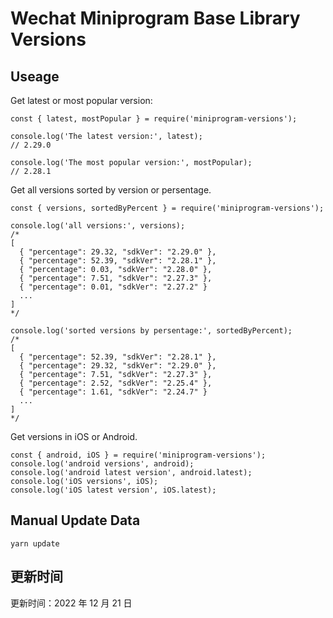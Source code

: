 
# Wechat Miniprogram Base Library Versions

## Useage

Get latest or most popular version:

```;
const { latest, mostPopular } = require('miniprogram-versions');

console.log('The latest version:', latest);
// 2.29.0

console.log('The most popular version:', mostPopular);
// 2.28.1

```

Get all versions sorted by version or persentage.

```
const { versions, sortedByPercent } = require('miniprogram-versions');

console.log('all versions:', versions);
/*
[
  { "percentage": 29.32, "sdkVer": "2.29.0" },
  { "percentage": 52.39, "sdkVer": "2.28.1" },
  { "percentage": 0.03, "sdkVer": "2.28.0" },
  { "percentage": 7.51, "sdkVer": "2.27.3" },
  { "percentage": 0.01, "sdkVer": "2.27.2" }
  ...
]
*/

console.log('sorted versions by persentage:', sortedByPercent);
/*
[
  { "percentage": 52.39, "sdkVer": "2.28.1" },
  { "percentage": 29.32, "sdkVer": "2.29.0" },
  { "percentage": 7.51, "sdkVer": "2.27.3" },
  { "percentage": 2.52, "sdkVer": "2.25.4" },
  { "percentage": 1.61, "sdkVer": "2.24.7" }
  ...
]
*/
```

Get versions in iOS or Android.

```
const { android, iOS } = require('miniprogram-versions');
console.log('android versions', android);
console.log('android latest version', android.latest);
console.log('iOS versions', iOS);
console.log('iOS latest version', iOS.latest);
```

## Manual Update Data

```
yarn update
```

## 更新时间

更新时间：2022 年 12 月 21 日
